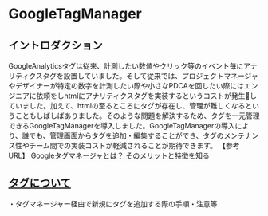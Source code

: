 # GoogleTagManager

## イントロダクション
GoogleAnalyticsタグは従来、計測したい数値やクリック等のイベント毎にアナリティクスタグを設置していました。そして従来では、プロジェクトマネージャやデザイナーが特定の数字を計測したい際や小さなPDCAを回したい際にはエンジニアに依頼をしhtmlにアナリティクスタグを実装するというコストが発生していました。加えて、htmlの至るところにタグが存在し、管理が難しくなるということもしばしばありました。そのような問題を解決するため、タグを一元管理できるGoogleTagManagerを導入しました。GoogleTagManagerの導入により、誰でも、管理画面からタグを追加・編集することができ、タグのメンテナンス性やチーム間での実装コストが軽減されることが期待できます。
【参考URL】
[Googleタグマネージャとは？ そのメリットと特徴を知る](http://web-tan.forum.impressrd.jp/e/2014/12/24/18964)

<h2><a id="user-content-タグについて" class="anchor" href="#タグについて" aria-hidden="true"><span class="octicon octicon-link"></span></a><a href="https://github.com/sho0110/GoogleTagManager/blob/master/tag.md">タグについて</a></h2>
・タグマネージャー経由で新規にタグを追加する際の手順・注意等